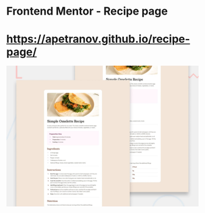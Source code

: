 # Frontend Mentor - Recipe page
# https://apetranov.github.io/recipe-page/

![Design preview for the Recipe page coding challenge](./preview.jpg)
